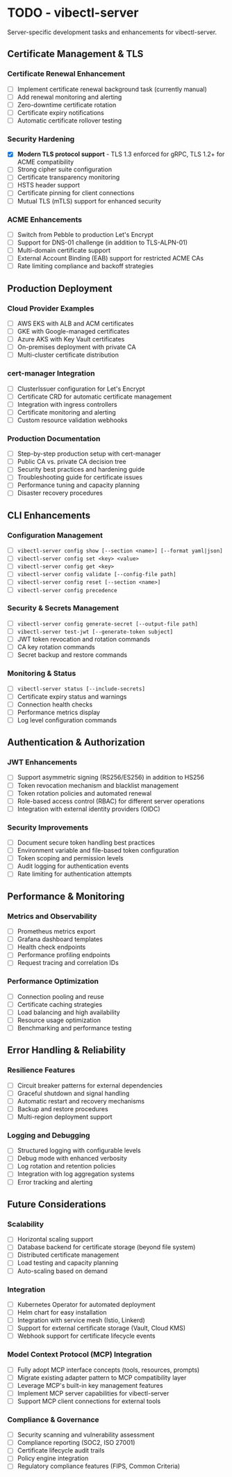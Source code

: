 # TODO - vibectl-server

Server-specific development tasks and enhancements for vibectl-server.

## Certificate Management & TLS

### Certificate Renewal Enhancement
- [ ] Implement certificate renewal background task (currently manual)
- [ ] Add renewal monitoring and alerting
- [ ] Zero-downtime certificate rotation
- [ ] Certificate expiry notifications
- [ ] Automatic certificate rollover testing

### Security Hardening
- [x] **Modern TLS protocol support** - TLS 1.3 enforced for gRPC, TLS 1.2+ for ACME compatibility
- [ ] Strong cipher suite configuration
- [ ] Certificate transparency monitoring
- [ ] HSTS header support
- [ ] Certificate pinning for client connections
- [ ] Mutual TLS (mTLS) support for enhanced security

### ACME Enhancements
- [ ] Switch from Pebble to production Let's Encrypt
- [ ] Support for DNS-01 challenge (in addition to TLS-ALPN-01)
- [ ] Multi-domain certificate support
- [ ] External Account Binding (EAB) support for restricted ACME CAs
- [ ] Rate limiting compliance and backoff strategies

## Production Deployment

### Cloud Provider Examples
- [ ] AWS EKS with ALB and ACM certificates
- [ ] GKE with Google-managed certificates
- [ ] Azure AKS with Key Vault certificates
- [ ] On-premises deployment with private CA
- [ ] Multi-cluster certificate distribution

### cert-manager Integration
- [ ] ClusterIssuer configuration for Let's Encrypt
- [ ] Certificate CRD for automatic certificate management
- [ ] Integration with ingress controllers
- [ ] Certificate monitoring and alerting
- [ ] Custom resource validation webhooks

### Production Documentation
- [ ] Step-by-step production setup with cert-manager
- [ ] Public CA vs. private CA decision tree
- [ ] Security best practices and hardening guide
- [ ] Troubleshooting guide for certificate issues
- [ ] Performance tuning and capacity planning
- [ ] Disaster recovery procedures

## CLI Enhancements

### Configuration Management
- [ ] `vibectl-server config show [--section <name>] [--format yaml|json]`
- [ ] `vibectl-server config set <key> <value>`
- [ ] `vibectl-server config get <key>`
- [ ] `vibectl-server config validate [--config-file path]`
- [ ] `vibectl-server config reset [--section <name>]`
- [ ] `vibectl-server config precedence`

### Security & Secrets Management
- [ ] `vibectl-server config generate-secret [--output-file path]`
- [ ] `vibectl-server test-jwt [--generate-token subject]`
- [ ] JWT token revocation and rotation commands
- [ ] CA key rotation commands
- [ ] Secret backup and restore commands

### Monitoring & Status
- [ ] `vibectl-server status [--include-secrets]`
- [ ] Certificate expiry status and warnings
- [ ] Connection health checks
- [ ] Performance metrics display
- [ ] Log level configuration commands

## Authentication & Authorization

### JWT Enhancements
- [ ] Support asymmetric signing (RS256/ES256) in addition to HS256
- [ ] Token revocation mechanism and blacklist management
- [ ] Token rotation policies and automated renewal
- [ ] Role-based access control (RBAC) for different server operations
- [ ] Integration with external identity providers (OIDC)

### Security Improvements
- [ ] Document secure token handling best practices
- [ ] Environment variable and file-based token configuration
- [ ] Token scoping and permission levels
- [ ] Audit logging for authentication events
- [ ] Rate limiting for authentication attempts

## Performance & Monitoring

### Metrics and Observability
- [ ] Prometheus metrics export
- [ ] Grafana dashboard templates
- [ ] Health check endpoints
- [ ] Performance profiling endpoints
- [ ] Request tracing and correlation IDs

### Performance Optimization
- [ ] Connection pooling and reuse
- [ ] Certificate caching strategies
- [ ] Load balancing and high availability
- [ ] Resource usage optimization
- [ ] Benchmarking and performance testing

## Error Handling & Reliability

### Resilience Features
- [ ] Circuit breaker patterns for external dependencies
- [ ] Graceful shutdown and signal handling
- [ ] Automatic restart and recovery mechanisms
- [ ] Backup and restore procedures
- [ ] Multi-region deployment support

### Logging and Debugging
- [ ] Structured logging with configurable levels
- [ ] Debug mode with enhanced verbosity
- [ ] Log rotation and retention policies
- [ ] Integration with log aggregation systems
- [ ] Error tracking and alerting

## Future Considerations

### Scalability
- [ ] Horizontal scaling support
- [ ] Database backend for certificate storage (beyond file system)
- [ ] Distributed certificate management
- [ ] Load testing and capacity planning
- [ ] Auto-scaling based on demand

### Integration
- [ ] Kubernetes Operator for automated deployment
- [ ] Helm chart for easy installation
- [ ] Integration with service mesh (Istio, Linkerd)
- [ ] Support for external certificate storage (Vault, Cloud KMS)
- [ ] Webhook support for certificate lifecycle events

### Model Context Protocol (MCP) Integration
- [ ] Fully adopt MCP interface concepts (tools, resources, prompts)
- [ ] Migrate existing adapter pattern to MCP compatibility layer
- [ ] Leverage MCP's built-in key management features
- [ ] Implement MCP server capabilities for vibectl-server
- [ ] Support MCP client connections for external tools

### Compliance & Governance
- [ ] Security scanning and vulnerability assessment
- [ ] Compliance reporting (SOC2, ISO 27001)
- [ ] Certificate lifecycle audit trails
- [ ] Policy engine integration
- [ ] Regulatory compliance features (FIPS, Common Criteria)
